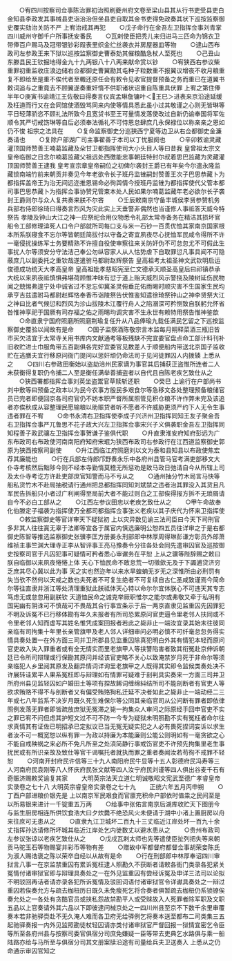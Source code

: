 <!-- { "loadSidebar": true } -->
　　○宥四川按察司佥事陈治罪初治照刷夔州府文卷至梁山县其从行书吏受县吏白金知县李政发其事械县吏诣治治但坐县吏自取其金书吏得免政奏其状下巡按监察御史覆实劾治关防不严  上宥治戒其再犯
　　○戊子命行在金吾左卫指挥佥事刘青掌四川威州守御千户所事抚安番民
　　○瓦剌使臣把秃儿来归进马三匹命为锦衣卫带俸百户赐马及冠带银钞彩叚表里织金纻丝袭衣并房屋器皿等物
　　○逮山西布政司左参政王来下狱以巡按监察御史曹泰劾其催粮酷急杖人至死也
　　○己丑山东滕县民王钦掘地得金九十九两银八十八两来献命赏以钞
　　○宥狭西右参议柴重罪初重监收庄浪边储右佥都御史曹翼勘其屯种子粒数重不报翼议增夜不收月粮重复不即给至是重不俟代者至輙还原任会有敕令见收官提督预备之务而重已在道翼书敕词追与之重竟去不顾翼遂奏重奸惰不供职诸状诏重自陈重具伏罪  上宥之第住俸半年○庚寅书谕靖江王佐敬曰得奏言仪宾孟琳詹镛叶＜王巳＞进表来京沿途延缓及枉道而行又在会同馆使酒毁骂同来内使等情具悉此虽小过其敬谨之心则无皆琳等平日轻薄骄恣不顾礼法所致今且宽贷书至王可量情发落使改过自新仍谕奉国将军佐顺令其严切戒饬琳等自后必须奉法循礼不可恃恩怠肆庶几永保禄位以称亲亲之恩如仍不悛  祖宗之法具在
　　○复命监察御史分巡狭西宁夏等边卫从右佥都御史金濂奏请也
　　○复除户部湖广司主事翟善于本司以丁忧服阕也
　　○辛卯敕谕灵藏灌顶国师赞善王喃葛监藏及朵甘卫都指挥使司大小头目人等曰昔我  皇曾祖太宗文皇帝临御之日念尔喃葛监藏父祖远处西徼能忠事朝廷特封尔叔着思巴监藏为灵藏灌顶国师赞善王逮我  皇考宣宗章皇帝嗣位之初俾尔袭封王爵已有年矣今尔遣永隆监藏锁南端竹前来朝贡并奏见今年老欲令长子班丹监锉嗣封赞善王次子巴思恭藏卜为都指挥盖帝王为治无间远迩推恩锡命必徇舆情今授班丹监锉为都指挥使代父管本都司事巴思恭藏卜为指挥佥事协赞兄管束本处人民如果尔喃葛监藏年老必欲尔长子袭封王爵则尔与众人复共奏来朕不尔吝
　　○壬辰敕南京守备丰城侯李贤参赞机务兵部右侍郎徐琦曰得奏言烈风为灾此实上天垂警非偶然也当谨修人事祗答天威今特祭告  孝陵及钟山大江之神一应祭祀合用仪物悉令礼部太常寺备务在精洁其损坏官船令工部修理渰死人口令户部就所司每口支与米一石钞一百贯优恤其家南京国家根本所系朕寝食不忘尔等皆朝廷简拔付以守备之寄宜夙夜尽心抚恤军民咸令得所不许一毫侵扰操练军士务要精熟不许擅自役使审察往来关防奸伪不可怠忽尤不可假此生事扰人尔等须安分守法洁己奉公勿纵容家人从人怙势虐下自取罪愆凡事具闻不可隐蔽庶几以副委托之重钦哉遂遣驸马都尉赵辉祭告  皇高祖考太祖圣神文武钦明启运俊德成功统天大孝高皇帝  皇高祖妣孝慈昭宪至仁文德承天顺圣高皇后曰祁镇恭承大统以来夙夜祗慎惧弗堪荷顾惟冲昧有愆于道上贻天威烈风示警挠及陵树延伤民物闻之兢惕弗遑宁处中诚省过不怠忘仰冀圣灵俯垂芘佑雨晹时顺灾害不生国家生民均承亨吉兹遣驸马都尉赵辉恪奉香币诣陵祭告伏惟鉴知遣徐琦祭钟山之神李贤祭大江之神曰比者气候愆和烈风为沴山拔陵木江覆行舟人之陷溺深可矜恻致自朕躬允怀省咎惟神享祀于国厥有司存福之佑之雨晹均调灾害不生永世有赖特用祭告惟神鉴歆
　　○命直隶宁国府照磨所照磨荆瑜复任升从八品俸瑜九载任满民乞留之下巡按监察御史覆验以闻故有是命
　　○国子监祭酒陈敬宗言本监每月朔释菜酒三瓶旧皆市买欠洁宜于太常寺关用书库内文献通考等板残缺不完宜委官盘点命工部计料刊补旧收贮进士巾服角带五百副俱各完好宜委官见数差人于顺便船内带送北京国子监收贮在逃膳夫宜行移原问衙门提问以惩奸顽仍命法司于见问徒罪囚人内拨辏  上悉从之
　　○四川右参政田衡始以盗劫涪州民家谪为事官其后捕获正盗惟所连者二人未获衡得复职仍令捕二人至是衡任满举善捕盗者以自代且自陈老疾乞致仕从之
　　○狭西署都指挥佥事刘英坐盗鬻官草赎斩还职
　　○癸巳  上谕行在户部尚书刘中敷等曰预备之政本以为民今农事方殷民多艰食尔等急移文各处整理预备粮储官员已完者即便回京各司府官仍不妨本职严督所属照管见积仓粮不许作弊未完及该追者亦俟秋成从容整理民愿输粮以助赈贷者听不愿者不许威胁更须严约下人无令生事违者罪在不宥
　　○命书永清右卫指挥使李成子兴济州卫指挥同知王友子聚金吾右卫指挥佥事严兀鲁思不花子政大兴左卫指挥佥事宋兴子义俱袭职金吾左卫指挥同知程善子政武骧左卫指挥佥事贺谦子鉴俱代职
　　○升直隶淮安府知府彭远为广东布政司右布政使河南南阳府知府宋珉为狭西布政司右参政行在江西道监察御史郭原为狭西按察司副使
　　○升江西临江府照磨刘以文为泰和县知县以布政使焦宏荐其廉能也
　　○行在兵部左侍郎邝野奏永乐中各府州县管马官考满吏部移文大仆寺考核然后黜陟今则不经本寺勤惰莫稽无所惩劝是致马政日弛请自今从所辖上司及太仆寺考讫方许赴吏部庶官知警而马不亏从之
　　○通州抽分竹木局言马快等船私货竹木不赴局抽税请行通州把总都指挥同知刘斌禁之违者治其罪没入其货且凡军民告拆船只小者过广利闸得至局前大者不能过则白之工部俟得报方拆不无琐屑请自今不必白工部从之
　　○江西左参议田忠以老疾乞致仕从之
　　○甲午命故奉化伯滕定子福袭为指挥使万全都司都指挥佥事张义老疾以其子庆代为怀来卫指挥使
　　○敕监察御史等官详审天下疑狱初  上以灾异数见谕三法司臣曰今天下司刑官多非其人往往寘无辜于法卿等宜各于属官内慎选廉明公恕四五员往详审之于是右都御史陈智等推选监察御史张骥李匡方册姜永刑部郎中林厚周得琳彭谦方彰员外郎萧维祯主事竺渊大理寺正李从智评事王亮马豫奏令分往各处会同先遣审囚官及巡按御史按察司官于凡囚犯事可疑情可矜者悉心审谳务在平恕  上从之骥等陛辞赐之敕曰朕自临御以来夙夜惓惓上体  天心下恤民命不敢怠荒一切徵歛无及于下蠲逋贷济穷乏庶其尽心冀以此为事  天之实也然迩年以来水旱蝗蝻无岁无之深惟所由必刑罚有失当欤不然何以天戒之数也夫死者不可复生绝者不可复续自古仁圣咸致谨焉今简命尔等往直隶并浙江等处清理重狱此朕祗体天心特以命尔尔宜体朕心不可违天其专志笃虑无或怠忽用副朕钦  天道恤民命之诚克举厥职惟尔之能尔或弗敬又牵于私明有国宪幽有阴诛可不慎哉可不畏哉其合行事宜条示于后一两京直隶见监重囚先因罪犯不明及诉冤不已行移体勘有年久未报者有所司恐累原问官吏逼令里老邻人扶同或不令里老邻人知而虚写其姓名惟凭成案回报者若此之毙非止一端汝宜录其始末往彼同亲临有司拘集十年里长亲管旗甲及老人邻人详细审问必明必慎不可纤毫怠忽务得实情具奏处置一在外方面三司并卫所郡县见监重囚除真犯明白外其有情犯本轻而原问官吏故入失入罪重者或有全无情实而里老旗甲人等挟讐陷害者致其衔冤赴京伸诉朝廷已令所司辩理或行保勘其原问并经该官吏略不关心以致淹禁岁月死于非命尔等须亲临犯人乡里阅其原发及翻异情词详询里老旗甲之人既得其实即令监候类奏处决不许展转诖累平人果系冤枉即与辩理如有情罪可疑难于剖判具实奏来一方面三司并卫所府州县见监轻囚如户婚田土等项有捏故餙词缠绵紏结所司不能剖断者有官吏人等欲求贿赂不得不与剖断者又有偏受贿赂狥私迁延不决者如此之毙非止一端动经二三年或七八年监系不决岁月既久死生难保尔等公同其亲临官司从公问断有罪者即依律照例发落无罪者即皆疏放庶狱无冤滞之毙一拘集众人审问之际原经手回申官吏不实之罪已宥不问但虑其护短文过不可不防一今专为疑狱未明照勘不实有冤枉者命尔往求真情其有证佐已明招承已定拟议已当无冤无疑实犯之人必有畏死捏词妄诉以求生者汝不可一概宽恕以纵有罪一为政以持廉为本能廉则公能公则明如有一毫贪欲之心不能自戒殃祸之来必所不免凡所至之处湏简静行事戒饬官吏不许预先拘集里老生事扰民或有所识亲故及致仕等官干谒嘱托者就执而罪之重者奏闻汝若苟徇不戒罪不轻恕
　　○河南开封府民许信等三十九人南阳府民牛显等十五人彰德府民冯寿等三人河南府民袁刚等八人怀庆府民张文献等四人汝宁府民刘谨等四人俱出谷麦千石有奇赈济赐敕奖谕复其家
　　大明英宗法天立道仁明诚敬昭文宪武至德广孝睿皇帝实录卷之七十八
大明英宗睿皇帝实录卷之七十九
　　正统六年五月丙申朔
　　○丁酉户部进粮价银先是  上以南京军民艰食而官廪充积命户部依时值粜之民间至是以所易银来进计一千锭重五万两
　　○给事中张佑言南京后湖库收贮天下图册今与监生厨房相连所供饮食浩大曰夕炊爨不绝恐风火未便请于湖中小渚上置厨房以舟来往庶可无患从之
　　○直隶九江卫城坏二百九十三丈临近江岸处坏一百九十余丈指挥孙达请修所坏城其临近江岸处乞内徙数丈以避水患从之
　　○贵州布政司左参议张谅以老疾乞致仕从之
　　○戊戌瓦剌太师也先等遣使臣扯列把失等来朝贡马驼玉石等物赐宴并彩币等物有差
　　○赠故中军都督府都督佥事胡荣妾陈氏为淑人赐诰褒之陈以荣卒自经以从故有是命
　　○行在刑部郎中林厚奉诏四川审狱言八事一在京监禁重囚有累诉冤枉逮人照勘久不获断者请敕各衙门类录各犯紧关冤情付诸审狱官即与辩理具奏处之一在外见监重囚有尝经诉冤及申详三法司以论拟不明驳回再诘者请亦录各犯所诉冤情及驳回词语付诸审狱官令详谳具奏处之一辩过重囚若俟奏允方与疏去枷杻历日既久未免瘦死乞将合奏者俱暂疏去枷杻仍系锁镣俟奏允处之一各处有贪酷官员或挟私怨故禁勘平人或受赇故入人死罪者除军职及文职五品以上官奏请外其六品以下即彼逮问械京处之一四川州县至京不下数千余里审覆奏本若非驰驿赍赴不无久淹人难而各卫府无给驿例乞将奏本送至都布二司类集三五起驰驿奏报一内外见监照勘徒杖轻囚请亦类付诸审狱官严督回报一狱情宜密乞令臣等所至各府州县与按察司委官俱宿分司庶免嫌疑一臣等带去吏典乞水路俱与乘一船陆路亦给与马所至与俱宿分司其文册案牍沿途有司量给兵夫卫送奏入  上悉从之仍命通示审囚官知之
